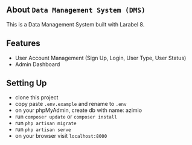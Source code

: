 ## About ```Data Management System (DMS)```

This is a Data Management System built with Larabel 8.

## Features
- User Account Management (Sign Up, Login, User Type, User Status)
- Admin Dashboard
## Setting Up

 - clone this project
 - copy paste ```.env.example``` and rename to ```.env```
 - on your phpMyAdmin, create db with name: azimio
 - run ```composer update``` or ```composer install```
 - run ```php artisan migrate```
 - run ```php artisan serve```
 - on your browser visit ```localhost:8000```



